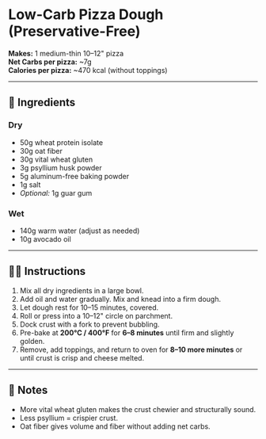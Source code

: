 # Low-Carb Pizza Dough (Preservative-Free)

**Makes:** 1 medium-thin 10–12" pizza  
**Net Carbs per pizza:** ~7g  
**Calories per pizza:** ~470 kcal (without toppings)

---

## 🧂 Ingredients

### Dry
- 50g wheat protein isolate  
- 30g oat fiber  
- 30g vital wheat gluten  
- 3g psyllium husk powder  
- 5g aluminum-free baking powder  
- 1g salt  
- *Optional:* 1g guar gum

### Wet
- 140g warm water (adjust as needed)  
- 10g avocado oil

---

## 🧑‍🍳 Instructions

1. Mix all dry ingredients in a large bowl.
2. Add oil and water gradually. Mix and knead into a firm dough.
3. Let dough rest for 10–15 minutes, covered.
4. Roll or press into a 10–12" circle on parchment.
5. Dock crust with a fork to prevent bubbling.
6. Pre-bake at **200°C / 400°F** for **6–8 minutes** until firm and slightly golden.
7. Remove, add toppings, and return to oven for **8–10 more minutes** or until crust is crisp and cheese melted.

---

## 🧪 Notes

- More vital wheat gluten makes the crust chewier and structurally sound.
- Less psyllium = crispier crust.
- Oat fiber gives volume and fiber without adding net carbs.
